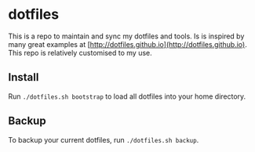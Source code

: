 # dotfiles

This is a repo to maintain and sync my dotfiles and tools. Is is inspired by many great examples at [http://dotfiles.github.io](http://dotfiles.github.io). This repo is relatively customised to my use.

## Install

Run `./dotfiles.sh bootstrap` to load all dotfiles into your home directory.

## Backup

To backup your current dotfiles, run `./dotfiles.sh backup`.